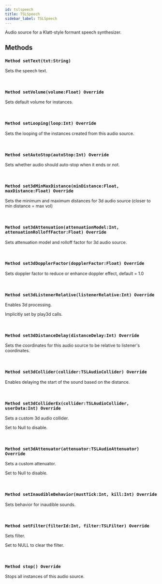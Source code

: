 ```yaml
---
id: tslspeech
title: TSLSpeech
sidebar_label: TSLSpeech
---
```


Audio source for a Klatt-style formant speech synthesizer.


## Methods

### `Method setText(txt:String)`

Sets the speech text.

<br/>

### `Method setVolume(volume:Float) Override`

Sets default volume for instances.

<br/>

### `Method setLooping(loop:Int) Override`

Sets the looping of the instances created from this audio source.

<br/>

### `Method setAutoStop(autoStop:Int) Override`

Sets whether audio should auto-stop when it ends or not.

<br/>

### `Method set3dMinMaxDistance(minDistance:Float, maxDistance:Float) Override`

Sets the minimum and maximum distances for 3d audio source (closer to min distance = max vol)

<br/>

### `Method set3dAttenuation(attenuationModel:Int, attenuationRolloffFactor:Float) Override`

Sets attenuation model and rolloff factor for 3d audio source.

<br/>

### `Method set3dDopplerFactor(dopplerFactor:Float) Override`

Sets doppler factor to reduce or enhance doppler effect, default = 1.0

<br/>

### `Method set3dListenerRelative(listenerRelative:Int) Override`

Enables 3d processing.

Implicitly set by play3d calls.


<br/>

### `Method set3dDistanceDelay(distanceDelay:Int) Override`

Sets the coordinates for this audio source to be relative to listener's coordinates.

<br/>

### `Method set3dCollider(collider:TSLAudioCollider) Override`

Enables delaying the start of the sound based on the distance.

<br/>

### `Method set3dColliderEx(collider:TSLAudioCollider, userData:Int) Override`

Sets a custom 3d audio collider.

Set to Null to disable.


<br/>

### `Method set3dAttenuator(attenuator:TSLAudioAttenuator) Override`

Sets a custom attenuator.

Set to Null to disable.


<br/>

### `Method setInaudibleBehavior(mustTick:Int, kill:Int) Override`

Sets behavior for inaudible sounds.

<br/>

### `Method setFilter(filterId:Int, filter:TSLFilter) Override`

Sets filter.

Set to NULL to clear the filter.


<br/>

### `Method stop() Override`

Stops all instances of this audio source.

<br/>

